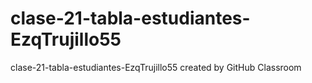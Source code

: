 # clase-21-tabla-estudiantes-EzqTrujillo55
clase-21-tabla-estudiantes-EzqTrujillo55 created by GitHub Classroom
